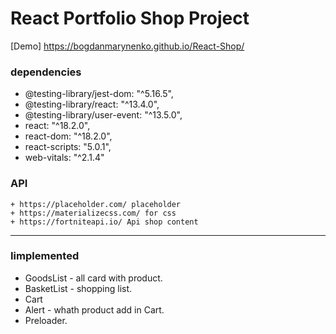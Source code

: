 # React Portfolio Shop Project

[Demo] https://bogdanmarynenko.github.io/React-Shop/

### dependencies
   + @testing-library/jest-dom: "^5.16.5",
   + @testing-library/react: "^13.4.0",
   + @testing-library/user-event: "^13.5.0",
   + react: "^18.2.0",
   + react-dom: "^18.2.0",
   + react-scripts: "5.0.1",
   + web-vitals: "^2.1.4"
   
   ### API
   
    + https://placeholder.com/ placeholder
    + https://materializecss.com/ for css
    + https://fortniteapi.io/ Api shop content
    
   ____
   
   ### Iimplemented
   + GoodsList - all card with product.
   + BasketList - shopping list.
   + Cart
   + Alert - whath product add in Cart.
   + Preloader.
    
    
    
